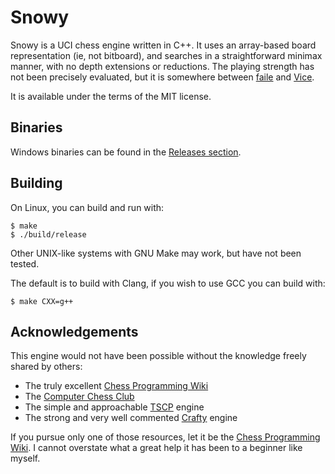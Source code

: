 # Snowy

Snowy is a UCI chess engine written in C++. It uses an array-based board
representation (ie, not bitboard), and searches in a straightforward minimax
manner, with no depth extensions or reductions. The playing strength has not
been precisely evaluated, but it is somewhere between
[faile](http://faile.sourceforge.net/) and
[Vice](http://bluefever.net/Downloads/ViceReadMe.html).

It is available under the terms of the MIT license.

## Binaries

Windows binaries can be found in the [Releases section](https://github.com/JasonCreighton/snowy/releases).

## Building

On Linux, you can build and run with:

```
$ make
$ ./build/release
```

Other UNIX-like systems with GNU Make may work, but have not been tested.

The default is to build with Clang, if you wish to use GCC you can build with:

```
$ make CXX=g++
```

## Acknowledgements

This engine would not have been possible without the knowledge freely shared by
others:

* The truly excellent [Chess Programming Wiki](https://chessprogramming.wikispaces.com/)
* The [Computer Chess Club](http://www.talkchess.com/forum/index.php)
* The simple and approachable [TSCP](http://www.tckerrigan.com/Chess/TSCP/) engine
* The strong and very well commented [Crafty](http://www.craftychess.com/) engine

If you pursue only one of those resources, let it be the [Chess Programming
Wiki](https://chessprogramming.wikispaces.com/). I cannot overstate what a
great help it has been to a beginner like myself.
